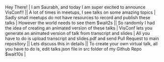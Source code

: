 Hey There!
| I am Saurabh, and today I am super excited to announce VisConf!!
|| A lot of times in meetups, I see talks on some amazing topics
| Sadly small meetups do not have resources to record and publish these talks
| However the world needs to see them $wait2s
|| So randomly I had the idea of creating an animated version of these talks
| VisConf lets you generate an animated version of talk from transcript and slides
| All you have to do is upload transcript and slides.pdf and send Pull Request to main repository
|| Lets discuss this in details
|| To create your own virtual talk, all you have to do is, edit talks.json file in src folder of my Github Repo $wait10s
| 